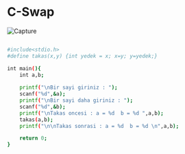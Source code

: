 # C-Swap

![Capture](https://user-images.githubusercontent.com/29266933/58127102-3f55e380-7c1d-11e9-8b5e-81da91e5da87.PNG)

```sh

#include<stdio.h>
#define takas(x,y) {int yedek = x; x=y; y=yedek;}

int main(){
	int a,b;
	
	printf("\nBir sayi giriniz : ");
	scanf("%d",&a);
	printf("\nBir sayi daha giriniz : ");
	scanf("%d",&b);
	printf("\nTakas oncesi : a = %d  b = %d ",a,b);
	takas(a,b);
	printf("\n\nTakas sonrasi : a = %d  b = %d \n",a,b);

	return 0;
}

```
